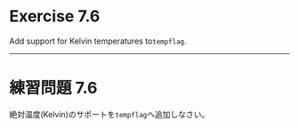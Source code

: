 # Exercise 7.6
Add support for Kelvin temperatures to`tempflag`.

---
# 練習問題 7.6
絶対温度(Kelvin)のサポートを`tempflag`へ追加しなさい。
